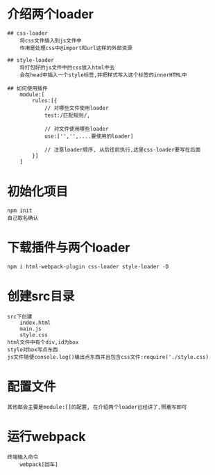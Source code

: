 # 介绍两个loader
    ## css-loader
        将css文件插入到js文件中
        作用是处理css中@import和url这样的外部资源

    ## style-loader
        将打包好的js文件中的css放入html中去
        会在head中插入一个style标签,并把样式写入这个标签的innerHTML中
    
    ## 如何使用插件
        module:[
            rules:[{
                // 对哪些文件使用loader
                test:/匹配规则/,

                // 对文件使用哪些loader
                use:['','',....要使用的loader]

                // 注意loader顺序, 从后往前执行,这里css-loader要写在后面
            }]
        ]

# 初始化项目
    npm init
    自己取名确认

# 下载插件与两个loader
    npm i html-webpack-plugin css-loader style-loader -D

# 创建src目录
    src下创建
        index.html
        main.js
        style.css
    html文件中有个div,id为box
    style对box写点东西
    js文件随便console.log()输出点东西并且包含css文件:require('./style.css)

# 配置文件
    其他都会主要是module:[]的配置, 在介绍两个loader已经讲了,照着写即可

# 运行webpack
    终端输入命令
        webpack[回车]
